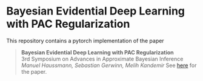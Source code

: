 # Bayesian Evidential Deep Learning with PAC Regularization

This repository contains a pytorch implementation of the paper
> **Bayesian Evidential Deep Learning with PAC Regularization**    
> 3rd Symposium on Advances in Approximate Bayesian Inference  
> *Manuel Haussmann, Sebastian Gerwinn, Melih Kandemir*
See [here](https://openreview.net/forum?id=QJVfIwtiJN) for the paper. 
